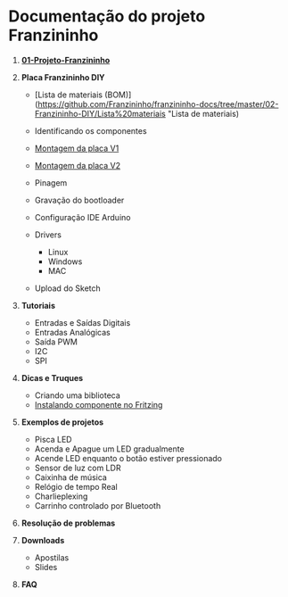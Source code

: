 # Documentação do projeto Franzininho



1. **[01-Projeto-Franzininho](https://github.com/Franzininho/franzininho-docs/tree/master/01-Projeto-Franzininho "01-Projeto-Franzininho")** 
2. **Placa Franzininho DIY**
	* [Lista de materiais (BOM)] (https://github.com/Franzininho/franzininho-docs/tree/master/02-Franzininho-DIY/Lista%20materiais "Lista de materiais)
	* Identificando os componentes
	* [Montagem da placa V1](https://github.com/Franzininho/franzininho-docs/tree/master/02-Franzininho-DIY/Montagem-da-placa-V1 "Montagem da placa-versão 1")
	* [Montagem da placa V2](https://github.com/Franzininho/franzininho-docs/tree/master/02-Franzininho-DIY/Montagem-da-placa-V2 "Montagem da placa - versão 2")
	* Pinagem
	* Gravação do bootloader
	* Configuração IDE Arduino
	* Drivers
		* Linux
		* Windows
		* MAC 
       
	 * Upload do Sketch 



3. **Tutoriais**

	* Entradas e Saídas Digitais
	* Entradas Analógicas
	* Saída PWM
	* I2C
	* SPI


4. **Dicas e Truques**

	* Criando uma biblioteca
	* [Instalando componente no Fritzing](https://github.com/Franzininho/franzininho-fritzing)


5. **Exemplos de projetos**

	* Pisca LED
	* Acenda e Apague um LED gradualmente
	* Acende LED enquanto o botão estiver pressionado
	* Sensor de luz com LDR
	* Caixinha de música
	* Relógio de tempo Real
	* Charlieplexing
	* Carrinho controlado por Bluetooth


6. **Resolução de problemas**



7. **Downloads**
	* Apostilas
	* Slides

8. **FAQ**
